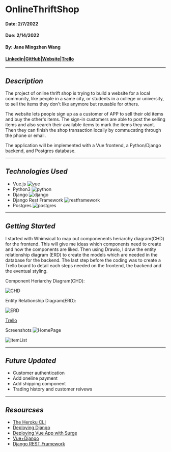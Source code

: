 # OnlineThriftShop

#### Date: 2/7/2022

#### Due: 2/14/2022

#### By: Jane Mingzhen Wang

#### [Linkedin](https://www.linkedin.com/in/janemzwangnj)|[GitHub](https://github.com/janemzwangnj/onlineThriftShop)|[Website](https://jane-thriftshop.surge.sh/)|[Trello](https://trello.com/b/ckEhoG2u/onlinethriftshop)

---

## _Description_

The project of online thrift shop is trying to build a website for a local community, like people in a same city, or students in a college or university, to sell the items they don't like anymore but reusable for others.

The website lets people sign up as a customer of APP to sell their old items and buy the other's items. The sign-in customers are able to post the selling items and also search their available items to mark the items they want. Then they can finish the shop transaction locally by commucating through the phone or email.

The application will be implemented with a Vue frontend, a Python/Django backend, and Postgres database.

---

## _Technologies Used_

- Vue.js ![vue](images/vue.png)
- Python3 ![python](images/python3.png)
- Django ![django](images/django.png)
- Django Rest Framework ![restframework](images/restframework.png)
- Postgres ![postgres](images/postgres.png)

---

## _Getting Started_

I started with Whimsical to map out componenents heriarchy diagram(CHD) for the frontend. This will give me ideas which components need to create and how the components are liked. Then using Drawio, I draw the entity relationship diagram (ERD) to create the models which are needed in the database for the backend. The last step before the coding was to create a Trello board to detail each steps needed on the frontend, the backend and the eventual styling.

Component Heriarchy Diagram(CHD):

![CHD](images/CHD.png)

Entity Relationship Diagram(ERD):

![ERD](images/thrift.drawio.png)

[Trello](https://trello.com/b/ckEhoG2u/onlinethriftshop)

Screenshots
![HomePage](images/home.png)

![ItemList](images/items.png)

---

## _Future Updated_

- Customer authentication
- Add oneline payment
- Add shipping component
- Trading history and customer reivews

---

## _Resourcses_

- [The Heroku CLI](https://devcenter.heroku.com/articles/heroku-cli)
- [Deploying Django](https://github.com/SEI-R-11-8/deploying-django)
- [Deploying Vue App with Surge](https://udemezue.medium.com/how-to-deploy-a-vue-js-application-with-surge-86614220392c)
- [Vue+Django](https://betterprogramming.pub/vue-django-using-vue-files-and-the-vue-cli-d6dd8c9145eb)
- [Django REST Framework](https://github.com/SEI-R-11-8/u4_django_rest_api)
